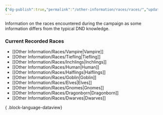```yaml
---
{"dg-publish":true,"permalink":"/other-information/races/races/","updated":"2025-06-10T19:04:32.226+01:00"}
---
```


Information on the races encountered during the campaign as some information differs from the typical DND knowledge.

### Current Recorded Races
- [[Other Information/Races/Vampire\|Vampire]]
- [[Other Information/Races/Tiefling\|Tiefling]]
- [[Other Information/Races/Inchlings\|Inchlings]]
- [[Other Information/Races/Human\|Human]]
- [[Other Information/Races/Halflings\|Halflings]]
- [[Other Information/Races/Goblin\|Goblin]]
- [[Other Information/Races/Elves\|Elves]]
- [[Other Information/Races/Gnomes\|Gnomes]]
- [[Other Information/Races/Dragonborn\|Dragonborn]]
- [[Other Information/Races/Dwarves\|Dwarves]]

{ .block-language-dataview}
